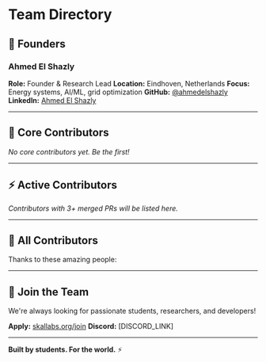 # Team Directory

## 🚀 Founders

### Ahmed El Shazly
**Role:** Founder & Research Lead
**Location:** Eindhoven, Netherlands
**Focus:** Energy systems, AI/ML, grid optimization
**GitHub:** [@ahmedelshazly](https://github.com/ahmedelshazly)
**LinkedIn:** [Ahmed El Shazly](https://linkedin.com/in/ahmed-el-shazly)

---

## 👥 Core Contributors

<!-- Will be populated as contributors reach Level 3 -->

*No core contributors yet. Be the first!*

---

## ⚡ Active Contributors

<!-- Will be populated as contributors reach Level 2 -->

*Contributors with 3+ merged PRs will be listed here.*

---

## 🌟 All Contributors

<!-- Use all-contributors bot or manual list -->

Thanks to these amazing people:

<!-- ALL-CONTRIBUTORS-LIST:START -->
<!-- ALL-CONTRIBUTORS-LIST:END -->

---

## 🤝 Join the Team

We're always looking for passionate students, researchers, and developers!

**Apply:** [skallabs.org/join](https://skallabs.org/join)
**Discord:** [DISCORD_LINK]

---

**Built by students. For the world.** ⚡
